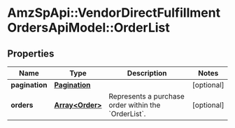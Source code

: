 # AmzSpApi::VendorDirectFulfillmentOrdersApiModel::OrderList

## Properties
Name | Type | Description | Notes
------------ | ------------- | ------------- | -------------
**pagination** | [**Pagination**](Pagination.md) |  | [optional] 
**orders** | [**Array&lt;Order&gt;**](Order.md) | Represents a purchase order within the &#x60;OrderList&#x60;. | [optional] 

